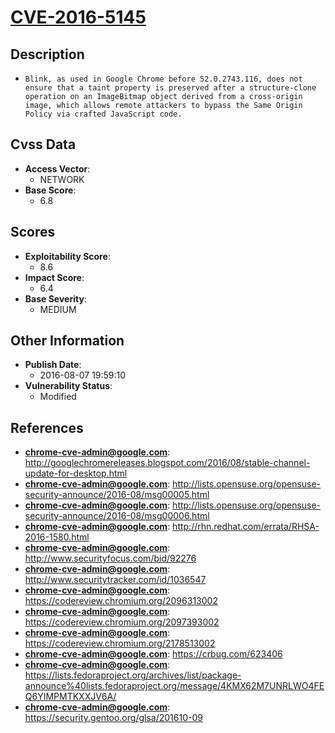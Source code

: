 
# [CVE-2016-5145](https://cve.mitre.org/cgi-bin/cvename.cgi?name=CVE-2016-5145)

## Description

- `Blink, as used in Google Chrome before 52.0.2743.116, does not ensure that a taint property is preserved after a structure-clone operation on an ImageBitmap object derived from a cross-origin image, which allows remote attackers to bypass the Same Origin Policy via crafted JavaScript code.`

## Cvss Data

- **Access Vector**:
  - NETWORK
- **Base Score**:
  - 6.8

## Scores

- **Exploitability Score**:
  - 8.6
- **Impact Score**:
  - 6.4
- **Base Severity**:
  - MEDIUM

## Other Information

- **Publish Date**:
  - 2016-08-07 19:59:10
- **Vulnerability Status**:
  - Modified

## References

- **chrome-cve-admin@google.com**: http://googlechromereleases.blogspot.com/2016/08/stable-channel-update-for-desktop.html
- **chrome-cve-admin@google.com**: http://lists.opensuse.org/opensuse-security-announce/2016-08/msg00005.html
- **chrome-cve-admin@google.com**: http://lists.opensuse.org/opensuse-security-announce/2016-08/msg00006.html
- **chrome-cve-admin@google.com**: http://rhn.redhat.com/errata/RHSA-2016-1580.html
- **chrome-cve-admin@google.com**: http://www.securityfocus.com/bid/92276
- **chrome-cve-admin@google.com**: http://www.securitytracker.com/id/1036547
- **chrome-cve-admin@google.com**: https://codereview.chromium.org/2096313002
- **chrome-cve-admin@google.com**: https://codereview.chromium.org/2097393002
- **chrome-cve-admin@google.com**: https://codereview.chromium.org/2178513002
- **chrome-cve-admin@google.com**: https://crbug.com/623406
- **chrome-cve-admin@google.com**: https://lists.fedoraproject.org/archives/list/package-announce%40lists.fedoraproject.org/message/4KMX62M7UNRLWO4FEQ6YIMPMTKXXJV6A/
- **chrome-cve-admin@google.com**: https://security.gentoo.org/glsa/201610-09
